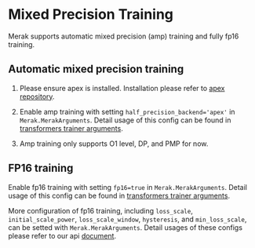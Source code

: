 # Mixed Precision Training

Merak supports automatic mixed precision (amp) training and fully fp16 training.

## Automatic mixed precision training

1. Please ensure apex is installed. Installation please refer to [apex repository](https://github.com/NVIDIA/apex).

2. Enable amp training with setting `half_precision_backend='apex'` in `Merak.MerakArguments`. Detail usage of this config can be found in [transformers trainer arguments](https://huggingface.co/docs/transformers/v4.15.0/en/main_classes/trainer#transformers.TrainingArguments).

3. Amp training only supports O1 level, DP, and PMP for now.


## FP16 training


Enable fp16 training with setting `fp16=true` in `Merak.MerakArguments`. Detail usage of this config can be found in [transformers trainer arguments](https://huggingface.co/docs/transformers/v4.15.0/en/main_classes/trainer#transformers.TrainingArguments).

More configuration of fp16 training, including `loss_scale`, `initial_scale_power`, `loss_scale_window`, `hysteresis`, and `min_loss_scale`, can be setted with `Merak.MerakArguments`. Detail usages of these configs please refer to our api [document](https://github.com/HPDL-Group/Merak/blob/main/docs/api_doc.md).